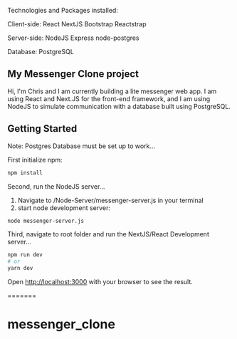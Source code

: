 Technologies and Packages installed:

Client-side:
React
NextJS
Bootstrap
Reactstrap

Server-side:
NodeJS
Express
node-postgres

Database:
PostgreSQL



<!-- <!-- This is a [Next.js](https://nextjs.org/) project bootstrapped with [`create-next-app`](https://github.com/zeit/next.js/tree/canary/packages/create-next-app). -->

## My Messenger Clone project

Hi, I'm Chris and I am currently building a lite messenger web app. I am using React and Next.JS for the front-end framework, and I am using NodeJS to simulate communication with a database built using PostgreSQL.

## Getting Started

Note: Postgres Database must be set up to work...

First initialize npm:
```bash
npm install
```

Second, run the NodeJS server...
1) Navigate to /Node-Server/messenger-server.js in your terminal
2) start node development server:
```bash
node messenger-server.js
 ```

Third, navigate to root folder and run the NextJS/React Development server...
```bash
npm run dev
# or
yarn dev
```

Open [http://localhost:3000](http://localhost:3000) with your browser to see the result.

=======
# messenger_clone

